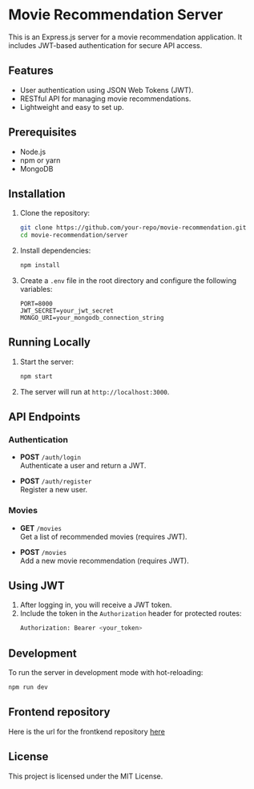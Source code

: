 # Movie Recommendation Server

This is an Express.js server for a movie recommendation application. It includes JWT-based authentication for secure API access.

## Features

- User authentication using JSON Web Tokens (JWT).
- RESTful API for managing movie recommendations.
- Lightweight and easy to set up.

## Prerequisites

- Node.js
- npm or yarn
- MongoDB

## Installation

1. Clone the repository:

   ```bash
   git clone https://github.com/your-repo/movie-recommendation.git
   cd movie-recommendation/server
   ```

2. Install dependencies:

   ```bash
   npm install
   ```

3. Create a `.env` file in the root directory and configure the following variables:
   ```env
   PORT=8000
   JWT_SECRET=your_jwt_secret
   MONGO_URI=your_mongodb_connection_string
   ```

## Running Locally

1. Start the server:

   ```bash
   npm start
   ```

2. The server will run at `http://localhost:3000`.

## API Endpoints

### Authentication

- **POST** `/auth/login`  
  Authenticate a user and return a JWT.

- **POST** `/auth/register`  
  Register a new user.

### Movies

- **GET** `/movies`  
  Get a list of recommended movies (requires JWT).

- **POST** `/movies`  
  Add a new movie recommendation (requires JWT).

## Using JWT

1. After logging in, you will receive a JWT token.
2. Include the token in the `Authorization` header for protected routes:
   ```bash
   Authorization: Bearer <your_token>
   ```

## Development

To run the server in development mode with hot-reloading:

```bash
npm run dev
```

## Frontend repository

Here is the url for the frontkend repository [here](https://github.com/belloshehu/3mtt-moovix-client)

## License

This project is licensed under the MIT License.

